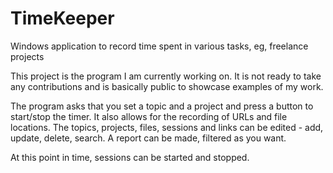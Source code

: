 # TimeKeeper
Windows application to record time spent in various tasks, eg, freelance projects

This project is the program I am currently working on. 
It is not ready to take any contributions and is basically public to showcase examples of my work.

The program asks that you set a topic and a project and press a button to start/stop the timer.
It also allows for the recording of URLs and file locations.
The topics, projects, files, sessions and links can be edited - add, update, delete, search.
A report can be made, filtered as you want.

At this point in time, sessions can be started and stopped.
